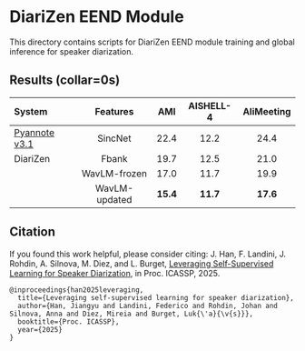 # DiariZen EEND Module
This directory contains scripts for DiariZen EEND module training and global inference for speaker diarization. 


## Results (collar=0s)
| System     | Features       | AMI  | AISHELL-4 | AliMeeting |
|:------------|:----------------:|:------:|:------------:|:------------:|
| [Pyannote v3.1](https://github.com/pyannote/pyannote-audio)  | SincNet        | 22.4 | 12.2       | 24.4       |
| DiariZen   | Fbank          | 19.7 | 12.5       | 21.0       |
|            | WavLM-frozen   | 17.0 | 11.7       | 19.9       |
|            | WavLM-updated  | **15.4** | **11.7**       | **17.6**       |


## Citation
If you found this work helpful, please consider citing:
J. Han, F. Landini, J. Rohdin, A. Silnova, M. Diez, and L. Burget, [Leveraging Self-Supervised Learning for Speaker Diarization](https://arxiv.org/pdf/2409.09408), in Proc. ICASSP, 2025.
```
@inproceedings{han2025leveraging,
  title={Leveraging self-supervised learning for speaker diarization},
  author={Han, Jiangyu and Landini, Federico and Rohdin, Johan and Silnova, Anna and Diez, Mireia and Burget, Luk{\'a}{\v{s}}},
  booktitle={Proc. ICASSP},
  year={2025}
}

```
